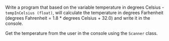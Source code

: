 Write a program that based on the variable temperature in degrees Celsius - `tempInCelsius (float)`, will calculate the temperature in degrees Farhenheit (degrees Fahrenheit = 1.8 * degrees Celsius + 32.0) and write it in the console.

Get the temperature from the user in the console using the `Scanner` class.